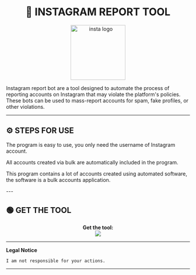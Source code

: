 # <h1 align="center">🚀 INSTAGRAM REPORT TOOL</h1>  
<p align="center"><img src="logo.png" width="150px" height="150px" alt="insta logo"></p>
Instagram report bot are a tool designed to automate the process of reporting accounts on Instagram that may violate the platform's policies. These bots can be used to mass-report accounts for spam, fake profiles, or other violations.

---

## ⚙️ STEPS FOR USE  
   <p>The program is easy to use, you only need the username of Instagram account.</p>
   <p>All accounts created via bulk are automatically included in the program.</p>
   <p>This program contains a lot of accounts created using automated software, the software is a bulk accounts application.</p> 
---

## 🟢 GET THE TOOL
<p align="center"> 
  <b>Get the tool:</b><br>
  <a href="https://t.me/igreportt"><img src="https://img.shields.io/badge/Telegram-2CA5E0?style=for-the-badge&logo=telegram&logoColor=white"></a>
</p>  

----

**Legal Notice**

```console
I am not responsible for your actions.
```

----
